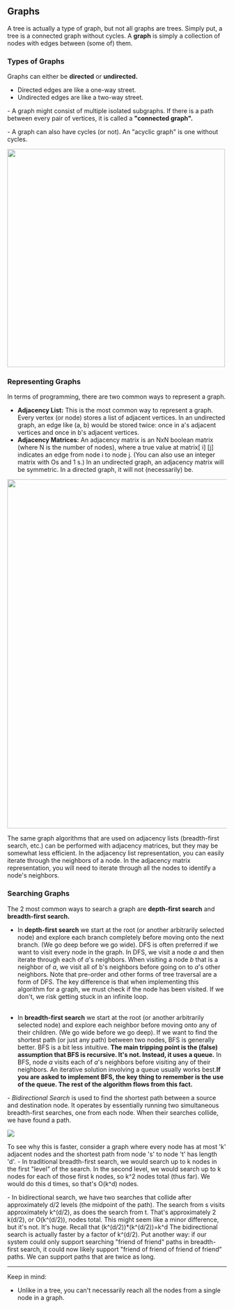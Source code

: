 <h2>Graphs</h2>

<p>A tree is actually a type of graph, but not all graphs are trees. Simply put, a tree is a connected graph without cycles. A <b>graph</b> is simply a 
  collection of nodes with edges between (some of) them. 
  
  <h3>Types of Graphs</h3>
  <p>Graphs can either be <b>directed</b> or <b>undirected.</b></p>
  <ul>
  <li>Directed edges are like a one-way street.</li>
  <li>Undirected edges are like a two-way street.</li>
  </ul>
  
  <p>- A graph might consist of multiple isolated subgraphs. If there is a path between every pair of vertices, it is called a <b>"connected graph".</b></p>
  <p>- A graph can also have cycles (or not). An "acyclic graph" is one without cycles.</p>
  
  <img width="500px" src="https://sites.google.com/a/cs.christuniversity.in/discrete-mathematics-lectures/_/rsrc/1409480658489/graphs/directed-and-undirected-graph/dir.png"></img>
  
  <h3>Representing Graphs</h3>
  <p>In terms of programming, there are two common ways to represent a graph.
  <ul>
    <li><b>Adjacency List:</b> This is the most common way to represent a graph. Every vertex (or node) stores a list of adjacent vertices. In an undirected graph, 
      an edge like (a, b) would be stored twice: once in a's adjacent vertices and once in b's adjacent vertices.</li>
    <li><b>Adjacency Matrices:</b> An adjacency matrix is an NxN boolean matrix (where N is the number of nodes), where a true value at matrix[ i] [j] indicates an 
      edge from node i to node j. (You can also use an integer matrix with Os and 1 s.) In an undirected graph, an adjacency matrix will be symmetric. In a directed 
      graph, it will not (necessarily) be.</li>
  </ul>
  
  <img src="https://algorithmtutor.com/images/graph_representation_directed.png" width="800px"></img>
  
  <p>The same graph algorithms that are used on adjacency lists (breadth-first search, etc.) can be performed with adjacency matrices, but they may be somewhat 
  less efficient. In the adjacency list representation, you can easily iterate through the neighbors of a node. In the adjacency matrix representation, you will 
  need to iterate through all the nodes to identify a node's neighbors.</p>
  
  <h3>Searching Graphs</h3>
  <p>The 2 most common ways to search a graph are <b>depth-first search</b> and <b>breadth-first search.</b></p>
  <ul>
    <li>In <b>depth-first search</b> we start at the root (or another arbitrarily selected node) and explore each branch completely before moving onto the next branch. (We go deep before we go wide). DFS is often preferred if we want to visit every node in the graph. In DFS, we visit a node <i>a</i> and then iterate through each of <i>a</i>'s neighbors. When visiting a node <i>b</i> that is a neighbor of <i>a</i>, we visit all of </i>b</i>'s neighbors before going on to <i>a</i>'s other neighbors. Note that pre-order and other forms of tree traversal are a form of DFS. The key difference is that when implementing this algorithm 
    for a graph, we must check if the node has been visited. If we don't, we risk getting stuck in an infinite loop.</p></li>
    </br>
    <li>In <b>breadth-first search</b> we start at the root (or another arbitrarily selected node) and explore each neighbor before moving onto any of their children. (We go wide before we go deep). If we want to find the shortest path (or just any path) between two nodes, BFS is generally better. BFS is a bit less intuitive. <b>The main tripping point is the (false) assumption that BFS is recursive. It's not. Instead, it uses a queue.</b> In BFS, node <i>a</i> visits each of <i>a</i>'s neighbors before visiting any of their neighbors. An iterative solution involving a queue usually works best.<b>If you are asked to implement BFS, the key thing to remember is the use of the queue. The rest of the algorithm flows from this fact.</b></li>
  </ul>
  
  <p>- <i>Bidirectional Search</i> is used to find the shortest path between a source and destination node. It operates by essentially running two simultaneous breadth-first searches, one from each node. When their searches collide, we have found a path.</p>
  <img src="https://camo.githubusercontent.com/451bdecc426c928b509f2213185b2c545398d57616618d017ed44e12f9562cff/68747470733a2f2f6261636f6e697a65722d6173736574732e73332d75732d776573742d312e616d617a6f6e6177732e636f6d2f62646266732e706e67"></img>
  
  <p>To see why this is faster, consider a graph where every node has at most 'k' adjacent nodes and the shortest path from node 's' to node 't' has length 'd'.
- In traditional breadth-first search, we would search up to k nodes in the first "level" of the search. In the second level, we would search up to k nodes for each of those first k nodes, so k^2 nodes total (thus far). We would do this d times, so that's O(k^d) nodes.</p>
  
  <p>- In bidirectional search, we have two searches that collide after approximately d/2 levels (the midpoint of the path). The search from s visits approximately k^(d/2), as does the search from t. That's approximately 2 k(d/2), or O(k^(d/2)), nodes total.
This might seem like a minor difference, but it's not. It's huge. Recall that (k^(d/2))*(k^(d/2))=k^d The bidirectional search is actually faster by a factor of k^(d/2).
Put another way: if our system could only support searching "friend of friend" paths in breadth-first search, it could now likely support "friend of friend of friend of friend" paths. We can support paths that are twice as long.</p>
  
  
  ---
  
  Keep in mind: 
  <ul> 
  <li>Unlike in a tree, you can't necessarily reach all the nodes from a single node in a graph.</li>
  </ul>
